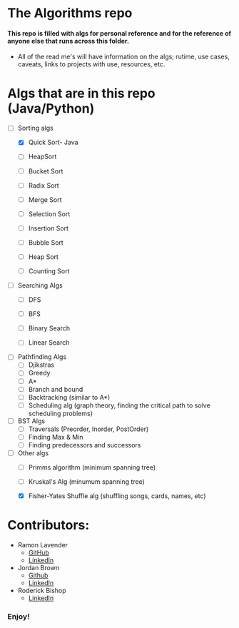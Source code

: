# The Algorithms repo

#### This repo is filled with algs for personal reference and for the reference of anyone else that runs across this folder.
* All of the read me's will have information on the algs; rutime, use cases, caveats, links to projects with use, resources, etc.

# Algs that are in this repo (Java/Python)
* [ ] Sorting algs
    * [x] Quick Sort- Java
    * [ ] HeapSort
    * [ ] Bucket Sort
    * [ ] Radix Sort
    * [ ] Merge Sort
    * [ ] Selection Sort
    * [ ] Insertion Sort
    * [ ] Bubble Sort
    * [ ] Heap Sort
    * [ ] Counting Sort


* [ ] Searching Algs
    * [ ] DFS
    * [ ] BFS   
    * [ ] Binary Search
    * [ ] Linear Search


* [ ] Pathfinding Algs
    * [ ] Djikstras
    * [ ] Greedy
    * [ ] A*
    * [ ] Branch and bound
    * [ ] Backtracking (similar to A*)
    * [ ] Scheduling alg (graph theory, finding the critical path to solve scheduling problems)

* [ ] BST Algs
    * [ ] Traversals (Preorder, Inorder, PostOrder)
    * [ ] Finding Max & Min
    * [ ] Finding predecessors and successors
* [ ] Other algs
    * [ ] Primms algorithm (minimum spanning tree)
    * [ ] Kruskal's Alg (minumum spanning tree)
    * [x] Fisher-Yates Shuffle alg (shuffling songs, cards, names, etc)
    





# Contributors: 

* Ramon Lavender
    * [GitHub](https://github.com/rLav8008)
    * [LinkedIn](https://www.linkedin.com/in/ramon-lavender-47b081145/)
* Jordan Brown
    * [Github](https://github.com/Jordanbrown42)
    * [LinkedIn](https://www.linkedin.com/in/jordanbrown-12/)
* Roderick Bishop
    * [LinkedIn](https://www.linkedin.com/in/roderickebishop/)


### Enjoy!